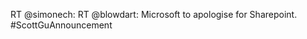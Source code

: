 <!--
id: 195811359
link: http://kevinisom.info/post/195811359/rt-simonech-rt-blowdart-microsoft-to-apologise
slug: rt-simonech-rt-blowdart-microsoft-to-apologise
date: Fri Sep 25 2009 02:33:31 GMT+1200 (NZST)
raw: {"blog_name":"kevinisom","id":195811359,"post_url":"http://kevinisom.info/post/195811359/rt-simonech-rt-blowdart-microsoft-to-apologise","slug":"rt-simonech-rt-blowdart-microsoft-to-apologise","type":"text","date":"2009-09-24 14:33:31 GMT","timestamp":1253802811,"state":"published","format":"html","reblog_key":"HkTtFvm4","tags":[],"short_url":"http://tmblr.co/Zw68YyBgzWV","highlighted":[],"feed_item":"http://twitter.com/kev_nz/statuses/4338006691","from_feed_id":"650289","note_count":0,"title":null,"body":"<p>RT @simonech: RT @blowdart: Microsoft to apologise for Sharepoint. #ScottGuAnnouncement</p>"}
publish: 2009-09-025
tags: 
title: null
-->


RT @simonech: RT @blowdart: Microsoft to apologise for Sharepoint.
\#ScottGuAnnouncement


